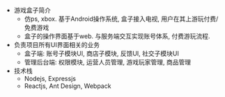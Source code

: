 * 游戏盒子简介
    - 仿ps, xbox. 基于Android操作系统, 盒子接入电视, 用户在其上游玩付费/免费游戏
    - 盒子的操作界面基于web. 与服务端交互实现账号体系, 付费游玩流程.
* 负责项目所有UI界面相关的业务
    - 盒子端: 账号子模块UI, 商店子模块, 反馈UI, 社交子模块UI 
    - 管理后台端: 权限模块, 运营人员管理, 游戏玩家管理, 商品管理
* 技术栈
    - Nodejs, Expressjs
    - Reactjs, Ant Design, Webpack